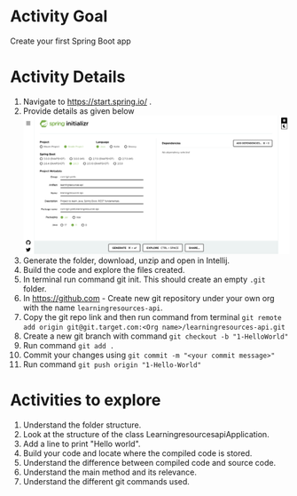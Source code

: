 # Activity Goal

Create your first Spring Boot app

# Activity Details

1. Navigate to https://start.spring.io/ .
2. Provide details as given below ![Screenshot](SpringBootProjectGeneration.png)
3. Generate the folder, download, unzip and open in Intellij.
4. Build the code and explore the files created.
5. In terminal run command git init. This should create an empty `.git` folder.
6. In https://github.com - Create new git repository under your own org with the name `learningresources-api`.
7. Copy the git repo link and then run command from terminal `git remote add origin git@git.target.com:<Org name>/learningresources-api.git`
8. Create a new git branch with command `git checkout -b "1-HelloWorld"`
9. Run command `git add .` 
10. Commit your changes using `git commit -m "<your commit message>"`
10. Run command `git push origin "1-Hello-World"`

# Activities to explore
1. Understand the folder structure.
2. Look at the structure of the class LearningresourcesapiApplication.
3. Add a line to print "Hello world".
4. Build your code  and locate where the compiled code is stored.
5. Understand the difference between compiled code and source code.
6. Understand the main method and its relevance.
7. Understand the different git commands used.
